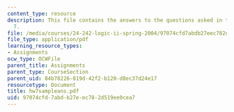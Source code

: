 ```yaml
---
content_type: resource
description: This file contains the answers to the questions asked in the homework
  7.
file: /media/courses/24-242-logic-ii-spring-2004/97074cfd7abdb27eec782d519ee0cea7_hw7sampleans.pdf
file_type: application/pdf
learning_resource_types:
- Assignments
ocw_type: OCWFile
parent_title: Assignments
parent_type: CourseSection
parent_uid: 84b78226-819d-42f2-b120-d8ec37d24e17
resourcetype: Document
title: hw7sampleans.pdf
uid: 97074cfd-7abd-b27e-ec78-2d519ee0cea7
---
```

